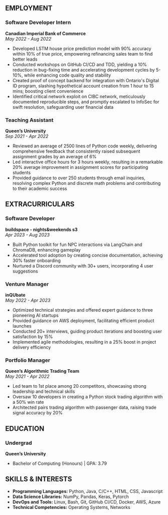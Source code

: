 ## EMPLOYMENT

### Software Developer Intern
**Canadian Imperial Bank of Commerce**  
*May 2022 - Aug 2022*
- Developed LSTM house price prediction model with 90% accuracy within 10% of true price, empowering refinancing sales team to find better leads
- Conducted workshops on GitHub CI/CD and TDD, yielding a 10% reduction in bug-fixing time and accelerating development cycles by 5-10%, while enhancing code quality and stability
- Created proof of concept backend for integration with Ontario's Digital ID program, slashing hypothetical account creation from 1 hour to 15 mins; boosting client convenience
- Identified critical network exploit on CIBC network, meticulously documented reproducible steps, and promptly escalated to InfoSec for swift resolution, safeguarding user financial data

### Teaching Assistant
**Queen’s University**  
*Sep 2021 - Apr 2022*
- Reviewed an average of 2500 lines of Python code weekly, delivering comprehensive feedback that consistently raised subsequent assignment grades by an average of 6%
- Led interactive office hours for 3 hours weekly, resulting in a remarkable 20% average improvement in assignment scores for participating students
- Provided guidance to over 250 students through email inquiries, resolving complex Python and discrete math problems and contributing to their academic success

## EXTRACURRICULARS

### Software Developer
**buildspace - nights&weekends s3**  
*Apr 2023 - Aug 2023*
- Built Python toolkit for fun NPC interactions via LangChain and ChromaDB, enhancing gameplay
- Accelerated tool adoption by creating concise documentation, achieving 30% faster onboarding
- Nurtured a Discord community with 30+ users, incorporating 4 user suggestions

### Venture Manager
**inQUbate**  
*May 2022 - Apr 2023*
- Optimized technical strategies and offered expert guidance to three pioneering AI startups
- Provided guidance on AWS deployment, facilitating efficient product launches
- Conducted 20+ interviews, guiding product iterations and boosting user satisfaction by 15%
- Implemented agile methodologies, resulting in a 25% boost in project delivery efficiency

### Portfolio Manager
**Queen’s Algorithmic Trading Team**  
*May 2021 - Apr 2022*
- Led team to 1st place among 20 competitors, showcasing strong leadership and technical skills
- Oversaw 10 developers in creating a Python stock trading algorithm with a 50% win rate
- Architected pairs trading algorithm with passenger data, raising trade signal accuracy by 20%

## EDUCATION
### Undergrad
**Queen’s University**  
- Bachelor of Computing (Honours) | GPA: 3.79

## SKILLS & INTERESTS
- **Programming Languages:** Python, Java, C/C++, HTML, CSS, Javascript
- **Data Science Libraries:** NumPy, Pandas, Keras, Pytorch
- **DevOps and Tools:** Linux, Bash, Git, GitHub CI/CD, Docker, AWS, Azure
- **Technical Competencies:** Operating Systems, Networks
